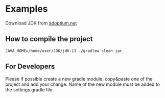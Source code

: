 # Examples

Download JDK from [adoptium.net](https://adoptium.net/temurin/releases/)

## How to compile the project
```
JAVA_HOME=/home/user/JDK/jdk-11 ./gradlew clean jar
```

## For Developers

Please if possible create a new gradle module, copy&paste one of the project and add your change. Name of the new module must be added to the settings.gradle file
